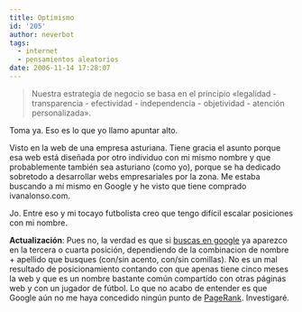 ```yaml
---
title: Optimismo
id: '205'
author: neverbot
tags:
  - internet
  - pensamientos aleatorios
date: 2006-11-14 17:28:07
---
```


> Nuestra estrategia de negocio se basa en el principio «legalidad - transparencia - efectividad - independencia - objetividad - atención personalizada».

Toma ya. Eso es lo que yo llamo apuntar alto.

Visto en la web de una empresa asturiana. Tiene gracia el asunto porque esa web está diseñada por otro individuo con mi mismo nombre y que probablemente también sea asturiano (como yo), porque se ha dedicado sobretodo a desarrollar webs empresariales por la zona. Me estaba buscando a mí mismo en Google y he visto que tiene comprado ivanalonso.com.

Jo. Entre eso y mi tocayo futbolista creo que tengo difícil escalar posiciones con mi nombre.

**Actualización**: Pues no, la verdad es que si [buscas en google](http://www.google.com/search?q=%22iv%C3%A1n+alonso%22) ya aparezco en la tercera o cuarta posición, dependiendo de la combinacion de nombre + apellido que busques (con/sin acento, con/sin comillas). No es un mal resultado de posicionamiento contando con que apenas tiene cinco meses la web y que es un nombre bastante común compartido con otras páginas web y con un jugador de fútbol. Lo que no acabo de entender es que Google aún no me haya concedido ningún punto de [PageRank](http://en.wikipedia.org/wiki/PageRank). Investigaré.